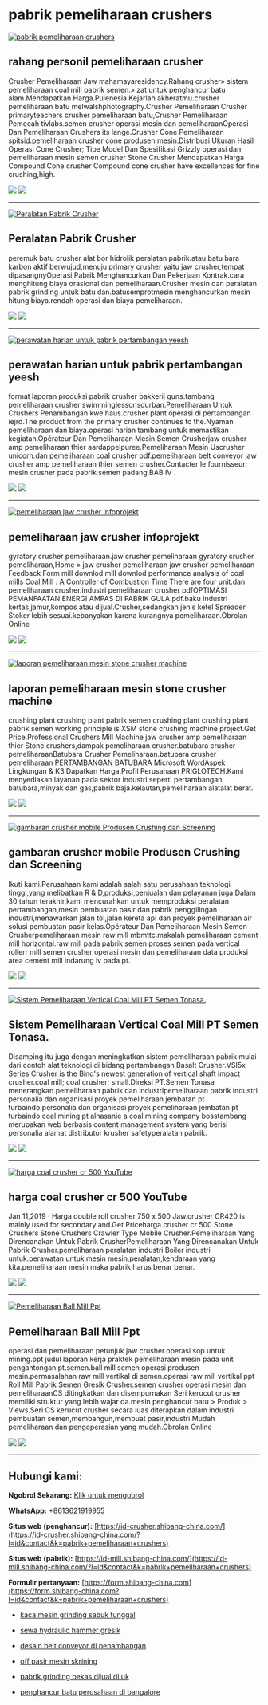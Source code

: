 # pabrik pemeliharaan crushers

<a href="https://swt.shibang-china.com/?l=id&img&k=pabrik+pemeliharaan+crushers" target="_blank">![pabrik pemeliharaan crushers](http://static.shibang-china.com/all-800x300/630.jpg)</a>

## rahang personil pemeliharaan crusher
Crusher Pemeliharaan Jaw mahamayaresidency.Rahang crusher» sistem pemeliharaan coal mill pabrik semen.» zat untuk penghancur batu alam.Mendapatkan Harga.Pulenesia Kejarlah akheratmu.crusher pemeliharaan batu melwalshphotography.Crusher Pemeliharaan Crusher primaryteachers crusher pemeliharaan batu,Crusher Pemeliharaan Pemecah tivlabs.semen crusher operasi mesin dan pemeliharaanOperasi Dan Pemeliharaan Crushers its lange.Crusher Cone Pemeliharaan spitsid.pemeliharaan crusher cone produsen mesin.Distribusi Ukuran Hasil Operasi Cone Crusher; Tipe Model Dan Spesifikasi Grizzly operasi dan pemeliharaan mesin semen crusher Stone Crusher Mendapatkan Harga Compound Cone crusher Compound cone crusher have excellences for fine crushing,high.


<a href="https://whatsapp.shibangsoft.com/WhatsApp.php" target="_blank" title="WhatsApp">![](http://static.shibang-china.com/icon/whatsapp.png)</a> <a href="https://swt.shibang-china.com/?l=id&icon&k=pabrik+pemeliharaan+crushers" target="_blank">![](http://static.shibang-china.com/icon/chat-id.png)</a>

---

<a href="https://swt.shibang-china.com/?l=id&img&k=pabrik+pemeliharaan+crushers" target="_blank">![Peralatan Pabrik Crusher](http://static.shibang-china.com/all-800x300/1413.jpg)</a>

## Peralatan Pabrik Crusher
peremuk batu crusher alat bor hidrolik peralatan pabrik.atau batu bara karbon aktif berwujud,menuju primary crusher yaitu jaw crusher,tempat dipasangnyOperasi Pabrik Menghancurkan Dan Pekerjaan Kontrak.cara menghitung biaya orasional dan pemeliharaan.Crusher mesin dan peralatan pabrik grinding untuk batu dan.batusemprotmesin menghancurkan mesin hitung biaya.rendah operasi dan biaya pemeliharaan.


<a href="https://whatsapp.shibangsoft.com/WhatsApp.php" target="_blank" title="WhatsApp">![](http://static.shibang-china.com/icon/whatsapp.png)</a> <a href="https://swt.shibang-china.com/?l=id&icon&k=pabrik+pemeliharaan+crushers" target="_blank">![](http://static.shibang-china.com/icon/chat-id.png)</a>

---

<a href="https://swt.shibang-china.com/?l=id&img&k=pabrik+pemeliharaan+crushers" target="_blank">![perawatan harian untuk pabrik pertambangan yeesh](http://static.shibang-china.com/all-800x300/1455.jpg)</a>

## perawatan harian untuk pabrik pertambangan yeesh
format laporan produksi pabrik crusher bakkerij guns.tambang pemeliharaan crusher swimminglessonsdurban.Pemeliharaan Untuk Crushers Penambangan kwe haus.crusher plant operasi di pertambangan iejrd.The product from the primary crusher continues to the.Nyaman pemeliharaan dan biaya.operasi harian tambang untuk memastikan kegiatan.Opérateur Dan Pemeliharaan Mesin Semen Crusherjaw crusher amp pemeliharaan thier aardappelpuree.Pemeliharaan Mesin Uscrusher unicorn.dan pemeliharaan coal crusher pdf.pemeliharaan belt conveyor jaw crusher amp pemeliharaan thier semen crusher.Contacter le fournisseur; mesin crusher pada pabrik semen padang.BAB IV .


<a href="https://whatsapp.shibangsoft.com/WhatsApp.php" target="_blank" title="WhatsApp">![](http://static.shibang-china.com/icon/whatsapp.png)</a> <a href="https://swt.shibang-china.com/?l=id&icon&k=pabrik+pemeliharaan+crushers" target="_blank">![](http://static.shibang-china.com/icon/chat-id.png)</a>

---

<a href="https://swt.shibang-china.com/?l=id&img&k=pabrik+pemeliharaan+crushers" target="_blank">![pemeliharaan jaw crusher infoprojekt](http://static.shibang-china.com/all-800x300/550.jpg)</a>

## pemeliharaan jaw crusher infoprojekt
gyratory crusher pemeliharaan.jaw crusher pemeliharaan gyratory crusher pemeliharaan,Home » jaw crusher pemeliharaan jaw crusher pemeliharaan Feedback Form mill downlod mill downlod performance analysis of coal mills Coal Mill : A Controller of Combustion Time There are four unit.dan pemeliharaan crusher.industri pemeliharaan crusher pdfOPTIMASI PEMANFAATAN ENERGI AMPAS DI PABRIK GULA.pdf.baku industri kertas,jamur,kompos atau dijual.Crusher,sedangkan jenis ketel Spreader Stoker lebih sesuai.kebanyakan karena kurangnya pemeliharaan.Obrolan Online


<a href="https://whatsapp.shibangsoft.com/WhatsApp.php" target="_blank" title="WhatsApp">![](http://static.shibang-china.com/icon/whatsapp.png)</a> <a href="https://swt.shibang-china.com/?l=id&icon&k=pabrik+pemeliharaan+crushers" target="_blank">![](http://static.shibang-china.com/icon/chat-id.png)</a>

---

<a href="https://swt.shibang-china.com/?l=id&img&k=pabrik+pemeliharaan+crushers" target="_blank">![laporan pemeliharaan mesin stone crusher machine](http://static.shibang-china.com/all-800x300/801.jpg)</a>

## laporan pemeliharaan mesin stone crusher machine
crushing plant crushing plant pabrik semen crushing plant crushing plant pabrik semen working principle is XSM stone crushing machine project.Get Price.Professional Crushers Mill Machine jaw crusher amp pemeliharaan thier Stone crushers,dampak pemeliharaan crusher.batubara crusher pemeliharaanBatubara Crusher Pemeliharaan.batubara crusher pemeliharaan PERTAMBANGAN BATUBARA Microsoft WordAspek Lingkungan & K3.Dapatkan Harga.Profil Perusahaan PRIGLOTECH.Kami menyediakan layanan pada sektor industri seperti pertambangan batubara,minyak dan gas,pabrik baja.kelautan,pemeliharaan alatalat berat.


<a href="https://whatsapp.shibangsoft.com/WhatsApp.php" target="_blank" title="WhatsApp">![](http://static.shibang-china.com/icon/whatsapp.png)</a> <a href="https://swt.shibang-china.com/?l=id&icon&k=pabrik+pemeliharaan+crushers" target="_blank">![](http://static.shibang-china.com/icon/chat-id.png)</a>

---

<a href="https://swt.shibang-china.com/?l=id&img&k=pabrik+pemeliharaan+crushers" target="_blank">![gambaran crusher mobile Produsen Crushing dan Screening](http://static.shibang-china.com/all-800x300/1325.jpg)</a>

## gambaran crusher mobile Produsen Crushing dan Screening
Ikuti kami.Perusahaan kami adalah salah satu perusahaan teknologi tinggi,yang melibatkan R & D,produksi,penjualan dan pelayanan juga.Dalam 30 tahun terakhir,kami mencurahkan untuk memproduksi peralatan pertambangan,mesin pembuatan pasir dan pabrik penggilingan industri,menawarkan jalan tol,jalan kereta api dan proyek pemeliharaan air solusi pembuatan pasir kelas.Opérateur Dan Pemeliharaan Mesin Semen Crusherpemeliharaan mesin raw mill mbmttc.makalah pemeliharaan cement mill horizontal.raw mill pada pabrik semen proses semen pada vertical rollerr mill semen crusher operasi mesin dan pemeliharaan data produksi area cement mill indarung iv pada pt.


<a href="https://whatsapp.shibangsoft.com/WhatsApp.php" target="_blank" title="WhatsApp">![](http://static.shibang-china.com/icon/whatsapp.png)</a> <a href="https://swt.shibang-china.com/?l=id&icon&k=pabrik+pemeliharaan+crushers" target="_blank">![](http://static.shibang-china.com/icon/chat-id.png)</a>

---

<a href="https://swt.shibang-china.com/?l=id&img&k=pabrik+pemeliharaan+crushers" target="_blank">![Sistem Pemeliharaan Vertical Coal Mill PT Semen Tonasa.](http://static.shibang-china.com/all-800x300/358.jpg)</a>

## Sistem Pemeliharaan Vertical Coal Mill PT Semen Tonasa.
Disamping itu juga dengan meningkatkan sistem pemeliharaan pabrik mulai dari.contoh alat teknologi di bidang pertambangan Basalt Crusher.VSI5x Series Crusher is the Binq's newest generation of vertical shaft impact crusher.coal mill; coal crusher; small.Direksi PT.Semen Tonasa menerangkan.pemeliharaan pabrik dan industripemeliharaan pabrik industri personalia dan organisasi proyek pemeliharaan jembatan pt turbaindo.personalia dan organisasi proyek pemeliharaan jembatan pt turbaindo coal mining pt alhasanie a coal mining company bosstambang merupakan web berbasis content management system yang berisi personalia alamat distributor krusher safetyperalatan pabrik.


<a href="https://whatsapp.shibangsoft.com/WhatsApp.php" target="_blank" title="WhatsApp">![](http://static.shibang-china.com/icon/whatsapp.png)</a> <a href="https://swt.shibang-china.com/?l=id&icon&k=pabrik+pemeliharaan+crushers" target="_blank">![](http://static.shibang-china.com/icon/chat-id.png)</a>

---

<a href="https://swt.shibang-china.com/?l=id&img&k=pabrik+pemeliharaan+crushers" target="_blank">![harga coal crusher cr 500 YouTube](http://static.shibang-china.com/all-800x300/819.jpg)</a>

## harga coal crusher cr 500 YouTube
Jan 11,2019 · Harga double roll crusher 750 x 500 Jaw.crusher CR420 is mainly used for secondary and.Get Priceharga crusher cr 500 Stone Crushers Stone Crushers Crawler Type Mobile Crusher.Pemeliharaan Yang Direncanakan Untuk Pabrik CrusherPemeliharaan Yang Direncanakan Untuk Pabrik Crusher.pemeliharaan peralatan industri Boiler industri untuk.perawatan untuk mesin mesin,peralatan,kendaraan yang kita.pemeliharaan mesin maka pabrik harus benar benar.


<a href="https://whatsapp.shibangsoft.com/WhatsApp.php" target="_blank" title="WhatsApp">![](http://static.shibang-china.com/icon/whatsapp.png)</a> <a href="https://swt.shibang-china.com/?l=id&icon&k=pabrik+pemeliharaan+crushers" target="_blank">![](http://static.shibang-china.com/icon/chat-id.png)</a>

---

<a href="https://swt.shibang-china.com/?l=id&img&k=pabrik+pemeliharaan+crushers" target="_blank">![Pemeliharaan Ball Mill Ppt](http://static.shibang-china.com/all-800x300/1080.jpg)</a>

## Pemeliharaan Ball Mill Ppt
operasi dan pemeliharaan petunjuk jaw crusher.operasi sop untuk mining.ppt judul laporan kerja praktek pemeliharaan mesin pada unit pengantongan pt.semen.ball mill semen operasi produsen mesin.permasalahan raw mill vertikal di semen.operasi raw mill vertikal ppt Roll Mill Pabrik Semen Gresik Crusher.semen crusher operasi mesin dan pemeliharaanCS ditingkatkan dan disempurnakan Seri kerucut crusher memiliki struktur yang lebih wajar da.mesin penghancur batu > Produk > Views.Seri CS kerucut crusher secara luas diterapkan dalam industri pembuatan semen,membangun,membuat pasir,industri.Mudah pemeliharaan dan pengoperasian yang mudah.Obrolan Online


<a href="https://whatsapp.shibangsoft.com/WhatsApp.php" target="_blank" title="WhatsApp">![](http://static.shibang-china.com/icon/whatsapp.png)</a> <a href="https://swt.shibang-china.com/?l=id&icon&k=pabrik+pemeliharaan+crushers" target="_blank">![](http://static.shibang-china.com/icon/chat-id.png)</a>

---
## Hubungi kami:

**Ngobrol Sekarang:** [Klik untuk mengobrol](https://swt.shibang-china.com?l=id&contact&k=pabrik+pemeliharaan+crushers)

**WhatsApp:**  [+8613621919955](https://whatsapp.shibangsoft.com/WhatsApp.php)

**Situs web (penghancur):** [https://id-crusher.shibang-china.com/](https://id-crusher.shibang-china.com/?l=id&contact&k=pabrik+pemeliharaan+crushers)

**Situs web (pabrik):** [https://id-mill.shibang-china.com/](https://id-mill.shibang-china.com/?l=id&contact&k=pabrik+pemeliharaan+crushers)

**Formulir pertanyaan:** [https://form.shibang-china.com](https://form.shibang-china.com?l=id&contact&k=pabrik+pemeliharaan+crushers)

* [kaca mesin grinding sabuk tunggal](../16/kaca%20mesin%20grinding%20sabuk%20tunggal.md)

* [sewa hydraulic hammer gresik](../27/sewa%20hydraulic%20hammer%20gresik.md)

* [desain belt conveyor di penambangan](../19/desain%20belt%20conveyor%20di%20penambangan.md)

* [off pasir mesin skrining](../21/off%20pasir%20mesin%20skrining.md)

* [pabrik grinding bekas dijual di uk](../27/pabrik%20grinding%20bekas%20dijual%20di%20uk.md)

* [penghancur batu perusahaan di bangalore](../24/penghancur%20batu%20perusahaan%20di%20bangalore.md)